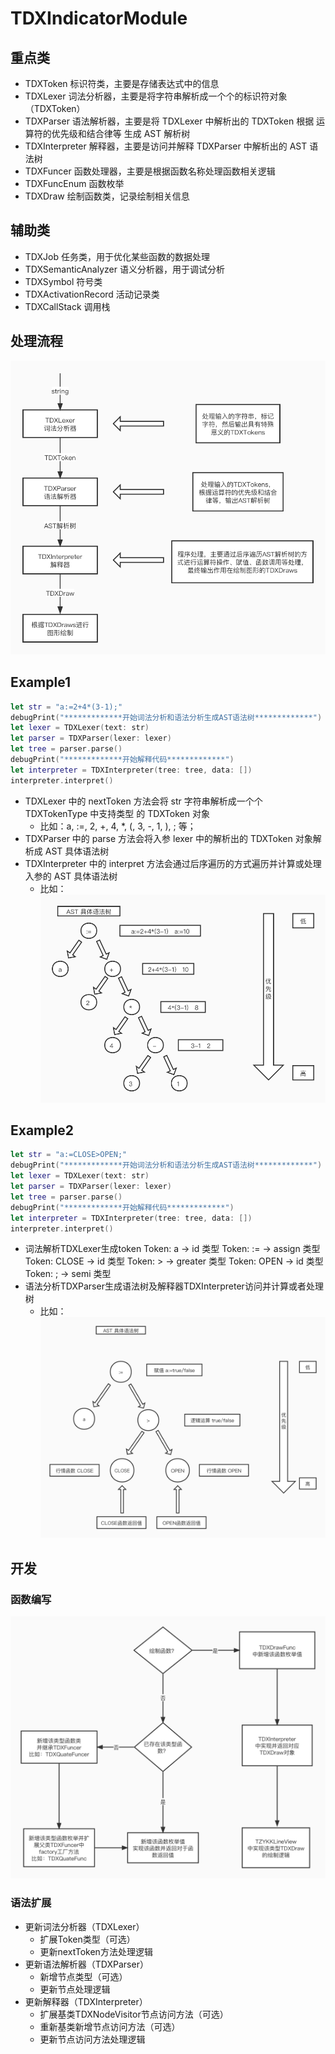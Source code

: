 # TDXIndicatorModule

## 重点类

- TDXToken
  标识符类，主要是存储表达式中的信息
- TDXLexer
  词法分析器，主要是将字符串解析成一个个的标识符对象（TDXToken）
- TDXParser
  语法解析器，主要是将 TDXLexer 中解析出的 TDXToken 根据 运算符的优先级和结合律等 生成 AST 解析树
- TDXInterpreter
  解释器，主要是访问并解释 TDXParser 中解析出的 AST 语法树
- TDXFuncer
  函数处理器，主要是根据函数名称处理函数相关逻辑
- TDXFuncEnum
  函数枚举
- TDXDraw
  绘制函数类，记录绘制相关信息
  
## 辅助类

- TDXJob
  任务类，用于优化某些函数的数据处理
- TDXSemanticAnalyzer
  语义分析器，用于调试分析
- TDXSymbol
  符号类
- TDXActivationRecord
  活动记录类
- TDXCallStack
  调用栈

## 处理流程

![流程](img_flow.jpg)

## Example1

```swift
let str = "a:=2+4*(3-1);"
debugPrint("*************开始词法分析和语法分析生成AST语法树*************")
let lexer = TDXLexer(text: str)
let parser = TDXParser(lexer: lexer)
let tree = parser.parse()
debugPrint("*************开始解释代码*************")
let interpreter = TDXInterpreter(tree: tree, data: [])
interpreter.interpret()
```

- TDXLexer 中的 nextToken 方法会将 str 字符串解析成一个个 TDXTokenType 中支持类型 的 TDXToken 对象
  - 比如：a, :=, 2, +, 4, *, (, 3, -, 1, ), ; 等；
- TDXParser 中的 parse 方法会将入参 lexer 中的解析出的 TDXToken 对象解析成 AST 具体语法树
- TDXInterpreter 中的 interpret 方法会通过后序遍历的方式遍历并计算或处理 入参的 AST 具体语法树
  - 比如：![示例](img_ast1.jpg)

## Example2

```swift
let str = "a:=CLOSE>OPEN;"
debugPrint("*************开始词法分析和语法分析生成AST语法树*************")
let lexer = TDXLexer(text: str)
let parser = TDXParser(lexer: lexer)
let tree = parser.parse()
debugPrint("*************开始解释代码*************")
let interpreter = TDXInterpreter(tree: tree, data: [])
interpreter.interpret()
```

- 词法解析TDXLexer生成token
  Token: a -> id 类型
  Token: := -> assign 类型
  Token: CLOSE -> id 类型
  Token: > -> greater 类型
  Token: OPEN -> id 类型
  Token: ; -> semi 类型
- 语法分析TDXParser生成语法树及解释器TDXInterpreter访问并计算或者处理树
  - 比如：![示例](img_ast2.jpg)

## 开发

### 函数编写

![示例](img_func.jpg)

### 语法扩展

- 更新词法分析器（TDXLexer）
  - 扩展Token类型（可选）
  - 更新nextToken方法处理逻辑
- 更新语法解析器（TDXParser）
  - 新增节点类型（可选）
  - 更新节点处理逻辑
- 更新解释器（TDXInterpreter）
  - 扩展基类TDXNodeVisitor节点访问方法（可选）
  - 重新基类新增节点访问方法（可选）
  - 更新节点访问方法处理逻辑

